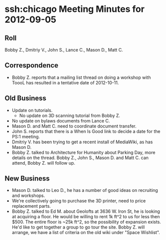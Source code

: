 # ssh:chicago Meeting Minutes for 2012-09-05 #

## Roll ##
Bobby Z., Dmitriy V., John S., Lance C., Mason D., Matt C.

## Correspondence ##
 * Bobby Z. reports that a mailing list thread on doing a
   workshop with ToooL has resulted in a tentative date of
   2012-10-11.
   
## Old Business ##
 * Update on tutorials.
   - No update on 3D scanning tutorial from Bobby Z.
 * No update on bylaws documents from Lance C.
 * Mason D. and Matt C. need to coordinate document transfer.
 * John S. reports that there is a When Is Good
   link to decide a date for the PS:1 meeting.
 * Dmitriy V. has been trying to get a recent install of MediaWiki,
   as has Mason D.
 * Bobby Z. talked to Architecture for Humanity about Parking Day, more
   details on the thread. Bobby Z., John S., Mason D. and Matt C. can
   attend, Bobby Z. will follow up.

## New Business ##
 * Mason D. talked to Leo D., he has a number of good ideas on recruiting and
   workshops.
 * We're collectively going to purchase the 3D printer, need to price replacement
   parts.
 * Bobby Z. talked to Ed M. about Geolofts at 3636 W. Iron St, he is looking
   at acquiring a floor. He would be willing to rent 1k ft^2 to us for
   less then $500. The entire floor is ~25k ft^2, so the possibility of
   expansion exists. He'd like to get together a group to go tour the site.
   Bobby Z. will arrange, we have a list of criteria on the old wiki under
   "Space Wishlist".
